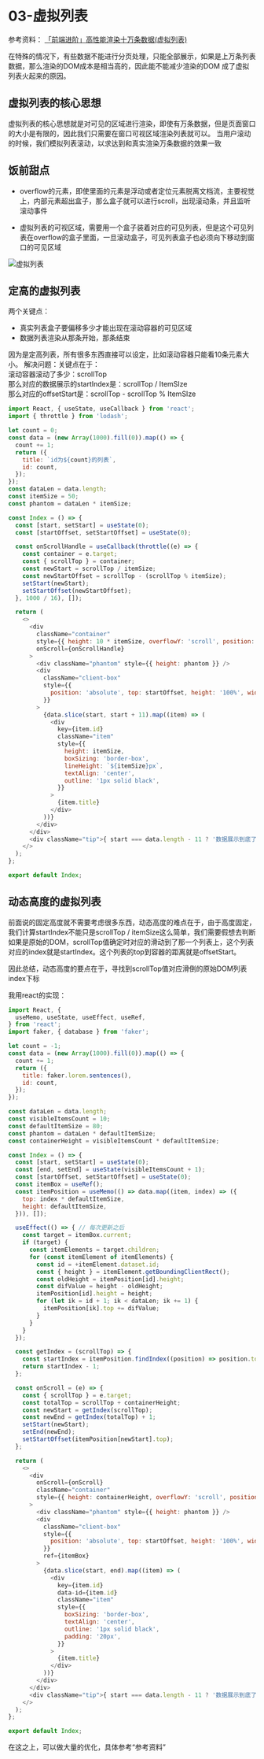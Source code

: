# 03-虚拟列表
参考资料：
[「前端进阶」高性能渲染十万条数据(虚拟列表)](https://juejin.cn/post/6844903982742110216)

在特殊的情况下，有些数据不能进行分页处理，只能全部展示，如果是上万条列表数据，那么渲染的DOM成本是相当高的，因此能不能减少渲染的DOM
成了虚拟列表火起来的原因。

## 虚拟列表的核心思想
虚拟列表的核心思想就是对可见的区域进行渲染，即使有万条数据，但是页面窗口的大小是有限的，因此我们只需要在窗口可视区域渲染列表就可以。
当用户滚动的时候，我们模拟列表滚动，以求达到和真实渲染万条数据的效果一致

## 饭前甜点
- overflow的元素，即使里面的元素是浮动或者定位元素脱离文档流，主要视觉上，内部元素超出盒子，那么盒子就可以进行scroll，出现滚动条，并且监听滚动事件

- 虚拟列表的可视区域，需要用一个盒子装着对应的可见列表，但是这个可见列表在overflow的盒子里面，一旦滚动盒子，可见列表盒子也必须向下移动到窗口的可见区域


![虚拟列表](https://user-gold-cdn.xitu.io/2019/10/29/16e1519a393dee2c?imageView2/0/w/1280/h/960/format/webp/ignore-error/1)


## 定高的虚拟列表
两个关键点：
- 真实列表盒子要偏移多少才能出现在滚动容器的可见区域
- 数据列表渲染从那条开始，那条结束

因为是定高列表，所有很多东西直接可以设定，比如滚动容器只能看10条元素大小。
解决问题：关键点在于：    
滚动容器滚动了多少：scrollTop   
那么对应的数据展示的startIndex是：scrollTop / ItemSIze    
那么对应的offsetStart是：scrollTop - scrollTop % ItemSIze   


```javascript
import React, { useState, useCallback } from 'react';
import { throttle } from 'lodash';

let count = 0;
const data = (new Array(1000).fill(0)).map(() => {
  count += 1;
  return ({
    title: `id为${count}的列表`,
    id: count,
  });
});
const dataLen = data.length;
const itemSize = 50;
const phantom = dataLen * itemSize;

const Index = () => {
  const [start, setStart] = useState(0);
  const [startOffset, setStartOffset] = useState(0);

  const onScrollHandle = useCallback(throttle((e) => {
    const container = e.target;
    const { scrollTop } = container;
    const newStart = scrollTop / itemSize;
    const newStartOffset = scrollTop - (scrollTop % itemSize);
    setStart(newStart);
    setStartOffset(newStartOffset);
  }, 1000 / 16), []);

  return (
    <>
      <div
        className="container"
        style={{ height: 10 * itemSize, overflowY: 'scroll', position: 'relative' }}
        onScroll={onScrollHandle}
      >
        <div className="phantom" style={{ height: phantom }} />
        <div
          className="client-box"
          style={{
            position: 'absolute', top: startOffset, height: '100%', width: '100%',
          }}
        >
          {data.slice(start, start + 11).map((item) => (
            <div
              key={item.id}
              className="item"
              style={{
                height: itemSize,
                boxSizing: 'border-box',
                lineHeight: `${itemSize}px`,
                textAlign: 'center',
                outline: '1px solid black',
              }}
            >
              {item.title}
            </div>
          ))}
        </div>
      </div>
      <div className="tip">{ start === data.length - 11 ? '数据展示到底了' : '数据加载中' }</div>
    </>
  );
};

export default Index;
```


## 动态高度的虚拟列表
前面说的固定高度就不需要考虑很多东西，动态高度的难点在于，由于高度固定，我们计算startIndex不能只是scrollTop / itemSize这么简单，我们需要假想去判断如果是原始的DOM，scrollTop值确定时对应的滑动到了那一个列表上，这个列表对应的index就是startIndex。这个列表的top到容器的距离就是offsetStart。

因此总结，动态高度的要点在于，寻找到scrollTop值对应滑倒的原始DOM列表index下标

我用react的实现：
```javascript
import React, {
  useMemo, useState, useEffect, useRef,
} from 'react';
import faker, { database } from 'faker';

let count = -1;
const data = (new Array(1000).fill(0)).map(() => {
  count += 1;
  return ({
    title: faker.lorem.sentences(),
    id: count,
  });
});

const dataLen = data.length;
const visibleItemsCount = 10;
const defaultItemSize = 80;
const phantom = dataLen * defaultItemSize;
const containerHeight = visibleItemsCount * defaultItemSize;

const Index = () => {
  const [start, setStart] = useState(0);
  const [end, setEnd] = useState(visibleItemsCount + 1);
  const [startOffset, setStartOffset] = useState(0);
  const itemBox = useRef();
  const itemPosition = useMemo(() => data.map((item, index) => ({
    top: index * defaultItemSize,
    height: defaultItemSize,
  })), []);

  useEffect(() => { // 每次更新之后
    const target = itemBox.current;
    if (target) {
      const itemElements = target.children;
      for (const itemElement of itemElements) {
        const id = +itemElement.dataset.id;
        const { height } = itemElement.getBoundingClientRect();
        const oldHeight = itemPosition[id].height;
        const difValue = height - oldHeight;
        itemPosition[id].height = height;
        for (let ik = id + 1; ik < dataLen; ik += 1) {
          itemPosition[ik].top += difValue;
        }
      }
    }
  });

  const getIndex = (scrollTop) => {
    const startIndex = itemPosition.findIndex((position) => position.top > scrollTop);
    return startIndex - 1;
  };

  const onScroll = (e) => {
    const { scrollTop } = e.target;
    const totalTop = scrollTop + containerHeight;
    const newStart = getIndex(scrollTop);
    const newEnd = getIndex(totalTop) + 1;
    setStart(newStart);
    setEnd(newEnd);
    setStartOffset(itemPosition[newStart].top);
  };

  return (
    <>
      <div
        onScroll={onScroll}
        className="container"
        style={{ height: containerHeight, overflowY: 'scroll', position: 'relative' }}
      >
        <div className="phantom" style={{ height: phantom }} />
        <div
          className="client-box"
          style={{
            position: 'absolute', top: startOffset, height: '100%', width: '100%',
          }}
          ref={itemBox}
        >
          {data.slice(start, end).map((item) => (
            <div
              key={item.id}
              data-id={item.id}
              className="item"
              style={{
                boxSizing: 'border-box',
                textAlign: 'center',
                outline: '1px solid black',
                padding: '20px',
              }}
            >
              {item.title}
            </div>
          ))}
        </div>
      </div>
      <div className="tip">{ start === data.length - 11 ? '数据展示到底了' : '数据加载中' }</div>
    </>
  );
};

export default Index;
```

在这之上，可以做大量的优化，具体参考“参考资料”



